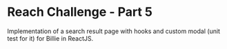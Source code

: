 # Reach Challenge - Part 5
Implementation of a search result page with hooks and custom modal (unit test for it) for
 Billie in ReactJS.